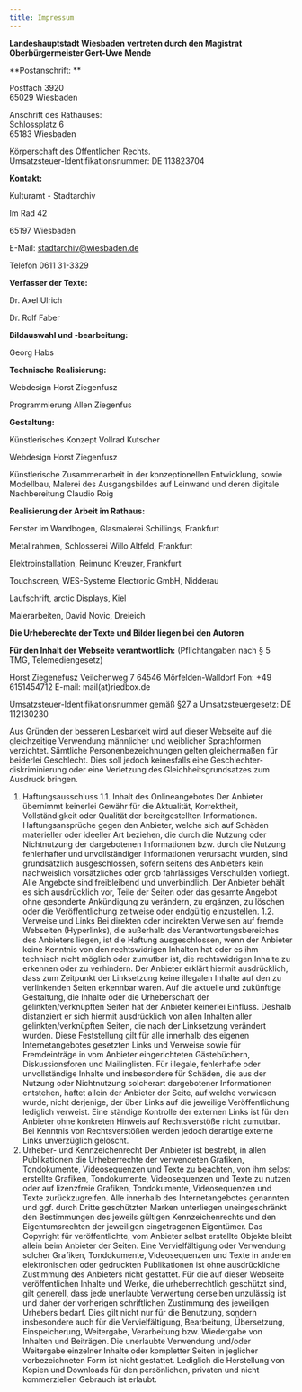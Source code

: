 ```yaml
---
title: Impressum
---
```


**Landeshauptstadt Wiesbaden**
**vertreten durch den Magistrat**
**Oberbürgermeister Gert-Uwe Mende**

**Postanschrift: **

Postfach 3920  
65029 Wiesbaden

Anschrift des Rathauses:  
Schlossplatz 6  
65183 Wiesbaden

Körperschaft des Öffentlichen Rechts.  
Umsatzsteuer-Identifikationsnummer: DE 113823704

**Kontakt:**


Kulturamt - Stadtarchiv

Im Rad 42

65197 Wiesbaden

E-Mail: stadtarchiv@wiesbaden.de

Telefon 0611 31-3329

**Verfasser der Texte:**

Dr. Axel Ulrich

Dr. Rolf Faber

**Bildauswahl und -bearbeitung:**

Georg Habs

**Technische Realisierung:**

Webdesign Horst Ziegenfusz

Programmierung Allen Ziegenfus

**Gestaltung:**

Künstlerisches Konzept Vollrad Kutscher

Webdesign Horst Ziegenfusz

Künstlerische Zusammenarbeit in der konzeptionellen Entwicklung,
sowie Modellbau, Malerei des Ausgangsbildes auf Leinwand und deren digitale Nachbereitung
Claudio Roig

**Realisierung der Arbeit im Rathaus:**

Fenster im Wandbogen, Glasmalerei Schillings, Frankfurt

Metallrahmen, Schlosserei Willo Altfeld, Frankfurt

Elektroinstallation, Reimund Kreuzer, Frankfurt

Touchscreen, WES-Systeme Electronic GmbH, Nidderau

Laufschrift, arctic Displays, Kiel

Malerarbeiten, David Novic, Dreieich

**Die Urheberechte der Texte und Bilder liegen bei den Autoren**

**Für den Inhalt der Webseite verantwortlich:**
(Pflichtangaben nach § 5 TMG, Telemediengesetz)
 
Horst Ziegenefusz
Veilchenweg 7
64546 Mörfelden-Walldorf
Fon: +49 6151454712
E-mail: mail(at)riedbox.de 
 
Umsatzsteuer-Identifikationsnummer gemäß §27 a Umsatzsteuergesetz:
DE 112130230

Aus Gründen der besseren Lesbarkeit wird auf dieser Webseite auf die gleichzeitige Verwendung männlicher und weiblicher Sprachformen verzichtet. Sämtliche Personenbezeichnungen gelten gleichermaßen für beiderlei Geschlecht. Dies soll jedoch keinesfalls eine Geschlechter-diskriminierung oder eine Verletzung des Gleichheitsgrundsatzes zum Ausdruck bringen.
1. Haftungsausschluss
1.1. Inhalt des Onlineangebotes
Der Anbieter übernimmt keinerlei Gewähr für die Aktualität, Korrektheit, Vollständigkeit oder Qualität der bereitgestellten Informationen. Haftungsansprüche gegen den Anbieter, welche sich auf Schäden materieller oder ideeller Art beziehen, die durch die Nutzung oder Nichtnutzung der dargebotenen Informationen bzw. durch die Nutzung fehlerhafter und unvollständiger Informationen verursacht wurden, sind grundsätzlich ausgeschlossen, sofern seitens des Anbieters kein nachweislich vorsätzliches oder grob fahrlässiges Verschulden vorliegt. Alle Angebote sind freibleibend und unverbindlich. Der Anbieter behält es sich ausdrücklich vor, Teile der Seiten oder das gesamte Angebot ohne gesonderte Ankündigung zu verändern, zu ergänzen, zu löschen oder die Veröffentlichung zeitweise oder endgültig einzustellen.
1.2. Verweise und Links
Bei direkten oder indirekten Verweisen auf fremde Webseiten (Hyperlinks), die außerhalb des Verantwortungsbereiches des Anbieters liegen, ist die Haftung ausgeschlossen, wenn der Anbieter keine Kenntnis von den rechtswidrigen Inhalten hat oder es ihm technisch nicht möglich oder zumutbar ist, die rechtswidrigen Inhalte zu erkennen oder zu verhindern. Der Anbieter erklärt hiermit ausdrücklich, dass zum Zeitpunkt der Linksetzung keine illegalen Inhalte auf den zu verlinkenden Seiten erkennbar waren. Auf die aktuelle und zukünftige Gestaltung, die Inhalte oder die Urheberschaft der gelinkten/verknüpften Seiten hat der Anbieter keinerlei Einfluss. Deshalb distanziert er sich hiermit ausdrücklich von allen Inhalten aller gelinkten/verknüpften Seiten, die nach der Linksetzung verändert wurden. Diese Feststellung gilt für alle innerhalb des eigenen Internetangebotes gesetzten Links und Verweise sowie für Fremdeinträge in vom Anbieter eingerichteten Gästebüchern, Diskussionsforen und Mailinglisten. Für illegale, fehlerhafte oder unvollständige Inhalte und insbesondere für Schäden, die aus der Nutzung oder Nichtnutzung solcherart dargebotener Informationen entstehen, haftet allein der Anbieter der Seite, auf welche verwiesen wurde, nicht derjenige, der über Links auf die jeweilige Veröffentlichung lediglich verweist. Eine ständige Kontrolle der externen Links ist für den Anbieter ohne konkreten Hinweis auf Rechtsverstöße nicht zumutbar. Bei Kenntnis von Rechtsverstößen werden jedoch derartige externe Links unverzüglich gelöscht.
2. Urheber- und Kennzeichenrecht
Der Anbieter ist bestrebt, in allen Publikationen die Urheberrechte der verwendeten Grafiken, Tondokumente, Videosequenzen und Texte zu beachten, von ihm selbst erstellte Grafiken, Tondokumente, Videosequenzen und Texte zu nutzen oder auf lizenzfreie Grafiken, Tondokumente, Videosequenzen und Texte zurückzugreifen. Alle innerhalb des Internetangebotes genannten und ggf. durch Dritte geschützten Marken unterliegen uneingeschränkt den Bestimmungen des jeweils gültigen Kennzeichenrechts und den Eigentumsrechten der jeweiligen eingetragenen Eigentümer. Das Copyright für veröffentlichte, vom Anbieter selbst erstellte Objekte bleibt allein beim Anbieter der Seiten. Eine Vervielfältigung oder Verwendung solcher Grafiken, Tondokumente, Videosequenzen und Texte in anderen elektronischen oder gedruckten Publikationen ist ohne ausdrückliche Zustimmung des Anbieters nicht gestattet. Für die auf dieser Webseite veröffentlichen Inhalte und Werke, die urheberrechtlich geschützt sind, gilt generell, dass jede unerlaubte Verwertung derselben unzulässig ist und daher der vorherigen schriftlichen Zustimmung des jeweiligen Urhebers bedarf. Dies gilt nicht nur für die Benutzung, sondern insbesondere auch für die Vervielfältigung, Bearbeitung, Übersetzung, Einspeicherung, Weitergabe, Verarbeitung bzw. Wiedergabe von Inhalten und Beiträgen. Die unerlaubte Verwendung und/oder Weitergabe einzelner Inhalte oder kompletter Seiten in jeglicher vorbezeichneten Form ist nicht gestattet. Lediglich die Herstellung von Kopien und Downloads für den persönlichen, privaten und nicht kommerziellen Gebrauch ist erlaubt.


